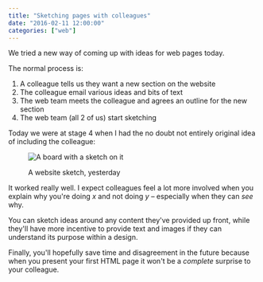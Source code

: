 ```yaml
---
title: "Sketching pages with colleagues"
date: "2016-02-11 12:00:00"
categories: ["web"]
---
```



We tried a new way of coming up with ideas for web pages today.

The normal process is:

1. A colleague tells us they want a new section on the website
2. The colleague email various ideas and bits of text
3. The web team meets the colleague and agrees an outline for the new section
4. The web team (all 2 of us) start sketching

Today we were at stage 4 when I had the no doubt not entirely original idea of including the colleague:

<figure>

<img class="bleed" src="/images/board.jpg" alt="A board with a sketch on it">

<figcaption class="figcaption"><p>A website sketch, yesterday</p></figcaption>

</figure>

It worked really well. I expect colleagues feel a lot more involved when you explain why you're doing _x_ and not doing _y_ &#8211; especially when they can _see_ why.

You can sketch ideas around any content they've provided up front, while they'll have more incentive to provide text and images if they can understand its purpose within a design.

Finally, you'll hopefully save time and disagreement in the future because when you present your first HTML page it won't be a _complete_ surprise to your colleague.
